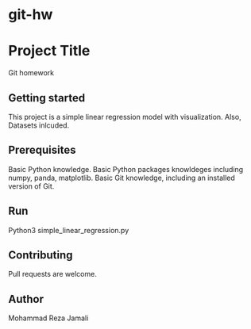 # git-hw
# Project Title
Git homework

## Getting started
This project is a simple linear regression model with visualization. Also, Datasets inlcuded.

## Prerequisites
Basic Python knowledge.
Basic Python packages knowldeges including numpy, panda, matplotlib.
Basic Git knowledge, including an installed version of Git.

## Run
Python3 simple_linear_regression.py

## Contributing
Pull requests are welcome.

## Author
Mohammad Reza Jamali
